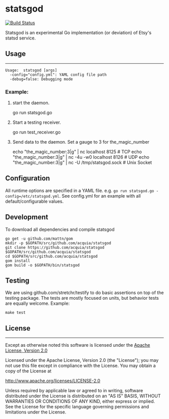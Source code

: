 statsgod
========

[![Build Status](https://magnum.travis-ci.com/acquia/statsgod.svg?token=V11Dcpsz9xGpCipC8pBD&branch=master)](https://magnum.travis-ci.com/acquia/statsgod)

Statsgod is an experimental Go implementation (or deviation) of Etsy's statsd service.

## Usage
---
```
Usage:  statsgod [args]
  -config="config.yml": YAML config file path
  -debug=false: Debugging mode
```

### Example:
1.  start the daemon.
	
	go run statsgod.go

2. Start a testing receiver.

	go run test_receiver.go

3. Send data to the daemon. Set a gauge to 3 for the_magic_number

	echo "the_magic_number:3|g" | nc localhost 8125 # TCP
	echo "the_magic_number:3|g" | nc -4u -w0 localhost 8126 # UDP
	echo "the_magic_number:3|g" | nc -U /tmp/statsgod.sock # Unix Socket

## Configuration
All runtime options are specified in a YAML file. e.g. ```go run statsgod.go -config=/etc/statsgod.yml```. See config.yml for an example with all default/configurable values.

## Development
To download all dependencies and compile statsgod

	go get -u github.com/mattn/gom
	mkdir -p $GOPATH/src/github.com/acquia/statsgod
	git clone https://github.com/acquia/statsgod $GOPATH/src/github.com/acquia/statsgod
	cd $GOPATH/src/github.com/acquia/statsgod
	gom install
	gom build -o $GOPATH/bin/statsgod

## Testing
We are using github.com/stretchr/testify to do basic assertions on top of the testing package. The tests are mostly focused on units, but behavior tests are equally welcome. Example:

	make test

## License
---
Except as otherwise noted this software is licensed under the [Apache License, Version 2.0](http://www.apache.org/licenses/LICENSE-2.0.html)

Licensed under the Apache License, Version 2.0 (the "License");
you may not use this file except in compliance with the License.
You may obtain a copy of the License at

  http://www.apache.org/licenses/LICENSE-2.0

Unless required by applicable law or agreed to in writing, software
distributed under the License is distributed on an "AS IS" BASIS,
WITHOUT WARRANTIES OR CONDITIONS OF ANY KIND, either express or implied.
See the License for the specific language governing permissions and
limitations under the License.
